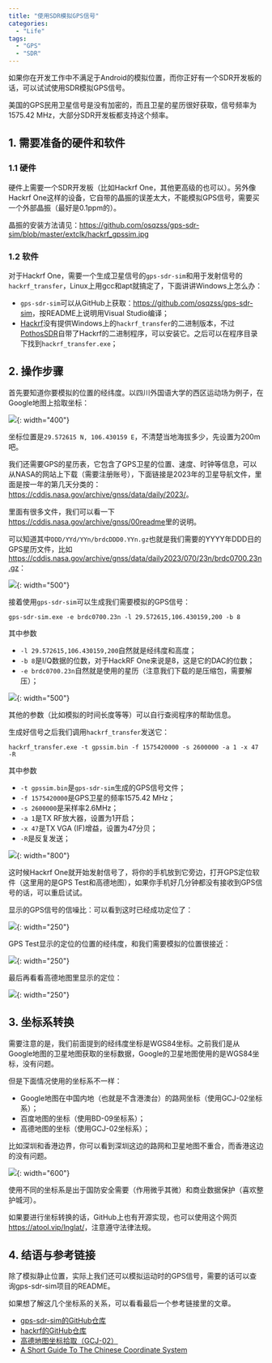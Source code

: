 ```yaml
---
title: "使用SDR模拟GPS信号"
categories:
  - "Life"
tags:
  - "GPS"
  - "SDR"
---
```


如果你在开发工作中不满足于Android的模拟位置，而你正好有一个SDR开发板的话，可以试试使用SDR模拟GPS信号。

美国的GPS民用卫星信号是没有加密的，而且卫星的星历很好获取，信号频率为1575.42 MHz，大部分SDR开发板都支持这个频率。

## 1. 需要准备的硬件和软件

### 1.1 硬件

硬件上需要一个SDR开发板（比如Hackrf One，其他更高级的也可以）。另外像Hackrf One这样的设备，它自带的晶振的误差太大，不能模拟GPS信号，需要买一个外部晶振（最好是0.1ppm的）。

晶振的安装方法请见：<https://github.com/osqzss/gps-sdr-sim/blob/master/extclk/hackrf_gpssim.jpg>

### 1.2 软件

对于Hackrf One，需要一个生成卫星信号的`gps-sdr-sim`和用于发射信号的`hackrf_transfer`，Linux上用gcc和apt就搞定了，下面讲讲Windows上怎么办：

* `gps-sdr-sim`可以从GitHub上获取：<https://github.com/osqzss/gps-sdr-sim>，按README上说明用Visual Studio编译；
* [Hackrf](https://github.com/greatscottgadgets/hackrf)没有提供Windows上的`hackrf_transfer`的二进制版本，不过[PothosSDR](https://downloads.myriadrf.org/builds/PothosSDR/)自带了Hackrf的二进制程序，可以安装它。之后可以在程序目录下找到`hackrf_transfer.exe`；

## 2. 操作步骤

首先要知道你要模拟的位置的经纬度。以四川外国语大学的西区运动场为例子，在Google地图上拾取坐标：

![](/uploads/img/posts/2023-03-13-gps-sdr-sim/google-map-satellite.png){: width="400"}

坐标位置是`29.572615 N, 106.430159 E`，不清楚当地海拔多少，先设置为200m吧。

我们还需要GPS的星历表，它包含了GPS卫星的位置、速度、时钟等信息，可以从NASA的网站上下载（需要注册账号），下面链接是2023年的卫星导航文件，里面是按一年的第几天分类的：
<https://cddis.nasa.gov/archive/gnss/data/daily/2023/>。

里面有很多文件，我们可以看一下<https://cddis.nasa.gov/archive/gnss/00readme>里的说明。

可以知道其中`DDD/YYd/YYn/brdcDDD0.YYn.gz`也就是我们需要的YYYY年DDD日的GPS星历文件，比如<https://cddis.nasa.gov/archive/gnss/data/daily2023/070/23n/brdc0700.23n.gz>：

![](/uploads/img/posts/2023-03-13-gps-sdr-sim/nasa-gps-nav-data.png){: width="500"}

接着使用`gps-sdr-sim`可以生成我们需要模拟的GPS信号：

`gps-sdr-sim.exe -e brdc0700.23n -l 29.572615,106.430159,200 -b 8`

其中参数
* `-l 29.572615,106.430159,200`自然就是经纬度和高度；
* `-b 8`是I/Q数据的位数，对于HackRF One来说是8，这是它的DAC的位数；
* `-e brdc0700.23n`自然就是使用的星历（注意我们下载的是压缩包，需要解压）；

![](/uploads/img/posts/2023-03-13-gps-sdr-sim/gps-sdr-sim.png){: width="500"}

其他的参数（比如模拟的时间长度等等）可以自行查阅程序的帮助信息。

生成好信号之后我们调用`hackrf_transfer`发送它：

`hackrf_transfer.exe -t gpssim.bin -f 1575420000 -s 2600000 -a 1 -x 47 -R`

其中参数
* `-t gpssim.bin`是`gps-sdr-sim`生成的GPS信号文件；
* `-f 1575420000`是GPS卫星的频率1575.42 MHz；
* `-s 2600000`是采样率2.6MHz；
* `-a 1`是TX RF放大器，设置为1开启；
* `-x 47`是TX VGA (IF)增益，设置为47分贝；
* `-R`是反复发送；

![](/uploads/img/posts/2023-03-13-gps-sdr-sim/hackrf-transfer.png){: width="800"}

这时候Hackrf One就开始发射信号了，将你的手机放到它旁边，打开GPS定位软件（这里用的是GPS Test和高德地图），如果你手机好几分钟都没有接收到GPS信号的话，可以重启试试。

显示的GPS信号的信噪比：可以看到这时已经成功定位了：

![](/uploads/img/posts/2023-03-13-gps-sdr-sim/gps-test-signal.jpg){: width="250"}

GPS Test显示的定位的位置的经纬度，和我们需要模拟的位置很接近：

![](/uploads/img/posts/2023-03-13-gps-sdr-sim/gps-test-location.jpg){: width="250"}

最后再看看高德地图里显示的定位：

![](/uploads/img/posts/2023-03-13-gps-sdr-sim/amp-app.jpg){: width="250"}

## 3. 坐标系转换

需要注意的是，我们前面提到的经纬度坐标是WGS84坐标。之前我们是从Google地图的卫星地图获取的坐标数据，Google的卫星地图使用的是WGS84坐标，没有问题。

但是下面情况使用的坐标系不一样：
* Google地图在中国内地（也就是不含港澳台）的路网坐标（使用GCJ-02坐标系）；
* 百度地图的坐标（使用BD-09坐标系）；
* 高德地图的坐标（使用GCJ-02坐标系）；

比如深圳和香港边界，你可以看到深圳这边的路网和卫星地图不重合，而香港这边的没有问题。

![](/uploads/img/posts/2023-03-13-gps-sdr-sim/shenzhen-hongkong.png){: width="600"}

使用不同的坐标系是出于国防安全需要（作用微乎其微）和商业数据保护（喜欢整护城河）。

如果要进行坐标转换的话，GitHub上也有开源实现，也可以使用这个网页<https://atool.vip/lnglat/>，注意遵守法律法规。

## 4. 结语与参考链接

除了模拟静止位置，实际上我们还可以模拟运动时的GPS信号，需要的话可以查询gps-sdr-sim项目的README。

如果想了解这几个坐标系的关系，可以看看最后一个参考链接里的文章。

* [gps-sdr-sim的GitHub仓库](https://github.com/osqzss/gps-sdr-sim)
* [hackrf的GitHub仓库](https://github.com/greatscottgadgets/hackrf)
* [高德地图坐标拾取（GCJ-02）](https://lbs.amap.com/tools/picker)
* [A Short Guide To The Chinese Coordinate System](https://abstractkitchen.com/blog/a-short-guide-to-chinese-coordinate-system/)

